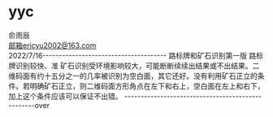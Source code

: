 # yyc
俞雨辰   
邮箱ericyu2002@163.com   
2022/7/16--------------------------------------
路标牌和矿石识别第一版
路标牌识别较快、准
矿石识别受环境影响较大，可能断断续续出结果或不出结果。二维码面有约十五分之一的几率被识别为空白面，其它还好。没有利用矿石正立的条件。若明确矿石正立，则二维码面方形角点在左下和右上，空白面在左上和右下，加上这个条件应该可以保证不出错。
--------------------------------------------------over

